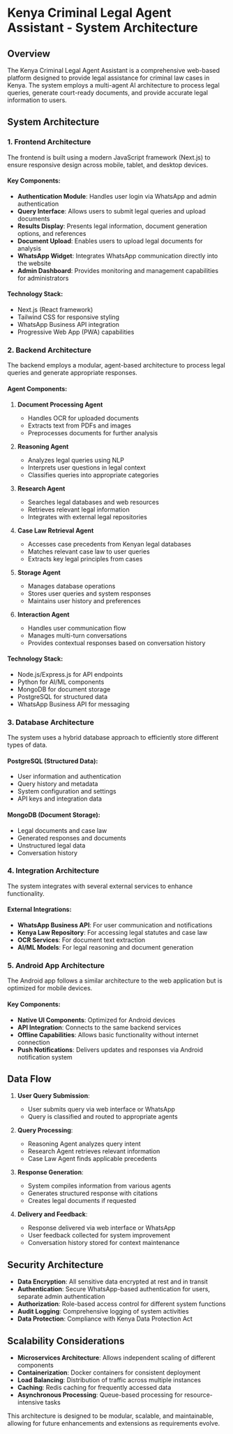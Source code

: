 # Kenya Criminal Legal Agent Assistant - System Architecture

## Overview

The Kenya Criminal Legal Agent Assistant is a comprehensive web-based platform designed to provide legal assistance for criminal law cases in Kenya. The system employs a multi-agent AI architecture to process legal queries, generate court-ready documents, and provide accurate legal information to users.

## System Architecture

### 1. Frontend Architecture

The frontend is built using a modern JavaScript framework (Next.js) to ensure responsive design across mobile, tablet, and desktop devices.

#### Key Components:

- **Authentication Module**: Handles user login via WhatsApp and admin authentication
- **Query Interface**: Allows users to submit legal queries and upload documents
- **Results Display**: Presents legal information, document generation options, and references
- **Document Upload**: Enables users to upload legal documents for analysis
- **WhatsApp Widget**: Integrates WhatsApp communication directly into the website
- **Admin Dashboard**: Provides monitoring and management capabilities for administrators

#### Technology Stack:
- Next.js (React framework)
- Tailwind CSS for responsive styling
- WhatsApp Business API integration
- Progressive Web App (PWA) capabilities

### 2. Backend Architecture

The backend employs a modular, agent-based architecture to process legal queries and generate appropriate responses.

#### Agent Components:

1. **Document Processing Agent**
   - Handles OCR for uploaded documents
   - Extracts text from PDFs and images
   - Preprocesses documents for further analysis

2. **Reasoning Agent**
   - Analyzes legal queries using NLP
   - Interprets user questions in legal context
   - Classifies queries into appropriate categories

3. **Research Agent**
   - Searches legal databases and web resources
   - Retrieves relevant legal information
   - Integrates with external legal repositories

4. **Case Law Retrieval Agent**
   - Accesses case precedents from Kenyan legal databases
   - Matches relevant case law to user queries
   - Extracts key legal principles from cases

5. **Storage Agent**
   - Manages database operations
   - Stores user queries and system responses
   - Maintains user history and preferences

6. **Interaction Agent**
   - Handles user communication flow
   - Manages multi-turn conversations
   - Provides contextual responses based on conversation history

#### Technology Stack:
- Node.js/Express.js for API endpoints
- Python for AI/ML components
- MongoDB for document storage
- PostgreSQL for structured data
- WhatsApp Business API for messaging

### 3. Database Architecture

The system uses a hybrid database approach to efficiently store different types of data.

#### PostgreSQL (Structured Data):
- User information and authentication
- Query history and metadata
- System configuration and settings
- API keys and integration data

#### MongoDB (Document Storage):
- Legal documents and case law
- Generated responses and documents
- Unstructured legal data
- Conversation history

### 4. Integration Architecture

The system integrates with several external services to enhance functionality.

#### External Integrations:
- **WhatsApp Business API**: For user communication and notifications
- **Kenya Law Repository**: For accessing legal statutes and case law
- **OCR Services**: For document text extraction
- **AI/ML Models**: For legal reasoning and document generation

### 5. Android App Architecture

The Android app follows a similar architecture to the web application but is optimized for mobile devices.

#### Key Components:
- **Native UI Components**: Optimized for Android devices
- **API Integration**: Connects to the same backend services
- **Offline Capabilities**: Allows basic functionality without internet connection
- **Push Notifications**: Delivers updates and responses via Android notification system

## Data Flow

1. **User Query Submission**:
   - User submits query via web interface or WhatsApp
   - Query is classified and routed to appropriate agents

2. **Query Processing**:
   - Reasoning Agent analyzes query intent
   - Research Agent retrieves relevant information
   - Case Law Agent finds applicable precedents

3. **Response Generation**:
   - System compiles information from various agents
   - Generates structured response with citations
   - Creates legal documents if requested

4. **Delivery and Feedback**:
   - Response delivered via web interface or WhatsApp
   - User feedback collected for system improvement
   - Conversation history stored for context maintenance

## Security Architecture

- **Data Encryption**: All sensitive data encrypted at rest and in transit
- **Authentication**: Secure WhatsApp-based authentication for users, separate admin authentication
- **Authorization**: Role-based access control for different system functions
- **Audit Logging**: Comprehensive logging of system activities
- **Data Protection**: Compliance with Kenya Data Protection Act

## Scalability Considerations

- **Microservices Architecture**: Allows independent scaling of different components
- **Containerization**: Docker containers for consistent deployment
- **Load Balancing**: Distribution of traffic across multiple instances
- **Caching**: Redis caching for frequently accessed data
- **Asynchronous Processing**: Queue-based processing for resource-intensive tasks

This architecture is designed to be modular, scalable, and maintainable, allowing for future enhancements and extensions as requirements evolve.
